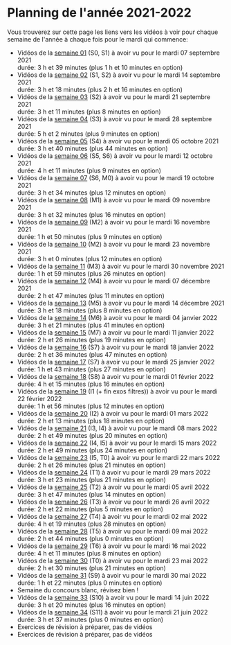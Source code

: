 
# Planning de l'année 2021-2022

Vous trouverez sur cette page les liens vers les vidéos à voir pour chaque
semaine de l'année à chaque fois pour le mardi qui commence:

* Vidéos de la [semaine 01](Sem01.html) (S0, S1) à avoir vu pour le mardi 07 septembre 2021   
  durée: 3 h et 39 minutes (plus 1 h et 10 minutes en option)
* Vidéos de la [semaine 02](Sem02.html) (S1, S2) à avoir vu pour le mardi 14 septembre 2021   
  durée: 3 h et 18 minutes (plus 2 h et 16 minutes en option)
* Vidéos de la [semaine 03](Sem03.html) (S2) à avoir vu pour le mardi 21 septembre 2021   
  durée: 3 h et 11 minutes (plus 8 minutes en option)
* Vidéos de la [semaine 04](Sem04.html) (S3) à avoir vu pour le mardi 28 septembre 2021   
  durée: 5 h et 2 minutes (plus 9 minutes en option)
* Vidéos de la [semaine 05](Sem05.html) (S4) à avoir vu pour le mardi 05 octobre 2021   
  durée: 3 h et 40 minutes (plus 44 minutes en option)
* Vidéos de la [semaine 06](Sem06.html) (S5, S6) à avoir vu pour le mardi 12 octobre 2021   
  durée: 4 h et 11 minutes (plus 9 minutes en option)
* Vidéos de la [semaine 07](Sem07.html) (S6, M0) à avoir vu pour le mardi 19 octobre 2021   
  durée: 3 h et 34 minutes (plus 12 minutes en option)
* Vidéos de la [semaine 08](Sem08.html) (M1) à avoir vu pour le mardi 09 novembre 2021   
  durée: 3 h et 32 minutes (plus 16 minutes en option)
* Vidéos de la [semaine 09](Sem09.html) (M2) à avoir vu pour le mardi 16 novembre 2021   
  durée: 1 h et 50 minutes (plus 9 minutes en option)
* Vidéos de la [semaine 10](Sem10.html) (M2) à avoir vu pour le mardi 23 novembre 2021   
  durée: 3 h et 0 minutes (plus 12 minutes en option)
* Vidéos de la [semaine 11](Sem11.html) (M3) à avoir vu pour le mardi 30 novembre 2021   
  durée: 1 h et 59 minutes (plus 26 minutes en option)
* Vidéos de la [semaine 12](Sem12.html) (M4) à avoir vu pour le mardi 07 décembre 2021   
  durée: 2 h et 47 minutes (plus 11 minutes en option)
* Vidéos de la [semaine 13](Sem13.html) (M5) à avoir vu pour le mardi 14 décembre 2021   
  durée: 3 h et 18 minutes (plus 8 minutes en option)
* Vidéos de la [semaine 14](Sem14.html) (M6) à avoir vu pour le mardi 04 janvier 2022   
  durée: 3 h et 21 minutes (plus 41 minutes en option)
* Vidéos de la [semaine 15](Sem15.html) (M7) à avoir vu pour le mardi 11 janvier 2022   
  durée: 2 h et 26 minutes (plus 19 minutes en option)
* Vidéos de la [semaine 16](Sem16.html) (S7) à avoir vu pour le mardi 18 janvier 2022   
  durée: 2 h et 36 minutes (plus 47 minutes en option)
* Vidéos de la [semaine 17](Sem17.html) (S7) à avoir vu pour le mardi 25 janvier 2022   
  durée: 1 h et 43 minutes (plus 27 minutes en option)
* Vidéos de la [semaine 18](Sem18.html) (S8) à avoir vu pour le mardi 01 février 2022   
  durée: 4 h et 15 minutes (plus 16 minutes en option)
* Vidéos de la [semaine 19](Sem19.html) (I1 (+ fin exos filtres)) à avoir vu pour le mardi 22 février 2022   
  durée: 1 h et 56 minutes (plus 12 minutes en option)
* Vidéos de la [semaine 20](Sem20.html) (I2) à avoir vu pour le mardi 01 mars 2022   
  durée: 2 h et 13 minutes (plus 18 minutes en option)
* Vidéos de la [semaine 21](Sem21.html) (I3, I4) à avoir vu pour le mardi 08 mars 2022   
  durée: 2 h et 49 minutes (plus 20 minutes en option)
* Vidéos de la [semaine 22](Sem22.html) (I4, I5) à avoir vu pour le mardi 15 mars 2022   
  durée: 2 h et 49 minutes (plus 24 minutes en option)
* Vidéos de la [semaine 23](Sem23.html) (I5, T0) à avoir vu pour le mardi 22 mars 2022   
  durée: 2 h et 26 minutes (plus 21 minutes en option)
* Vidéos de la [semaine 24](Sem24.html) (T1) à avoir vu pour le mardi 29 mars 2022   
  durée: 3 h et 23 minutes (plus 21 minutes en option)
* Vidéos de la [semaine 25](Sem25.html) (T2) à avoir vu pour le mardi 05 avril 2022   
  durée: 3 h et 47 minutes (plus 14 minutes en option)
* Vidéos de la [semaine 26](Sem26.html) (T3) à avoir vu pour le mardi 26 avril 2022   
  durée: 2 h et 22 minutes (plus 5 minutes en option)
* Vidéos de la [semaine 27](Sem27.html) (T4) à avoir vu pour le mardi 02 mai 2022   
  durée: 4 h et 19 minutes (plus 28 minutes en option)
* Vidéos de la [semaine 28](Sem28.html) (T5) à avoir vu pour le mardi 09 mai 2022   
  durée: 2 h et 44 minutes (plus 0 minutes en option)
* Vidéos de la [semaine 29](Sem29.html) (T6) à avoir vu pour le mardi 16 mai 2022   
  durée: 4 h et 11 minutes (plus 8 minutes en option)
* Vidéos de la [semaine 30](Sem30.html) (T0) à avoir vu pour le mardi 23 mai 2022   
  durée: 2 h et 30 minutes (plus 21 minutes en option)
* Vidéos de la [semaine 31](Sem31.html) (S9) à avoir vu pour le mardi 30 mai 2022   
  durée: 1 h et 22 minutes (plus 0 minutes en option)
* Semaine du concours blanc, révisez bien !
* Vidéos de la [semaine 33](Sem33.html) (S10) à avoir vu pour le mardi 14 juin 2022   
  durée: 3 h et 20 minutes (plus 16 minutes en option)
* Vidéos de la [semaine 34](Sem34.html) (S11) à avoir vu pour le mardi 21 juin 2022   
  durée: 3 h et 37 minutes (plus 0 minutes en option)
* Exercices de révision à préparer, pas de vidéos
* Exercices de révision à préparer, pas de vidéos
